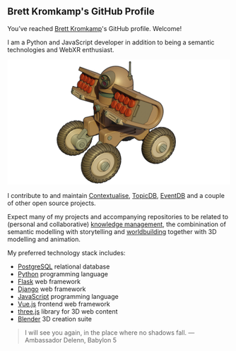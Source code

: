 ## Brett Kromkamp's GitHub Profile

You’ve reached [Brett Kromkamp](https://brettkromkamp.com/)'s GitHub profile. Welcome!

I am a Python and JavaScript developer in addition to being a semantic technologies and WebXR enthusiast.

![Codex Roboticus](https://github.com/brettkromkamp/brettkromkamp/blob/master/resources/codex-roboticus.png)

I contribute to and maintain [Contextualise](https://contextualise.dev/), [TopicDB](https://github.com/brettkromkamp/topic-db), [EventDB](https://github.com/brettkromkamp/event-db) and a couple of other open source projects.

Expect many of my projects and accompanying repositories to be related to (personal and collaborative) [knowledge management](https://contextualise.dev/), the combinination of semantic modelling with storytelling and [worldbuilding](https://www.reddit.com/r/worldbuilding/) together with 3D modelling and animation.

My preferred technology stack includes:

* [PostgreSQL](https://www.postgresql.org/) relational database
* [Python](https://www.python.org/) programming language
* [Flask](https://flask.palletsprojects.com/en/1.1.x/) web framework
* [Django](https://www.djangoproject.com/) web framework
* [JavaScript](https://developer.mozilla.org/en-US/docs/Web/JavaScript) programming language
* [Vue.js](https://vuejs.org/) frontend web framework
* [three.js](https://threejs.org/) library for 3D web content
* [Blender](https://www.blender.org/) 3D creation suite

> I will see you again, in the place where no shadows fall. &mdash; Ambassador Delenn, Babylon 5